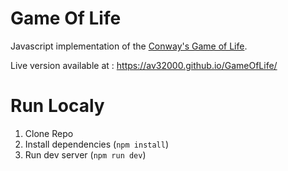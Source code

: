 # Game Of Life

Javascript implementation of the [Conway's Game of Life](https://en.wikipedia.org/wiki/Conway%27s_Game_of_Life).

Live version available at : https://av32000.github.io/GameOfLife/

# Run Localy

1. Clone Repo
2. Install dependencies (`npm install`)
3. Run dev server (`npm run dev`)
